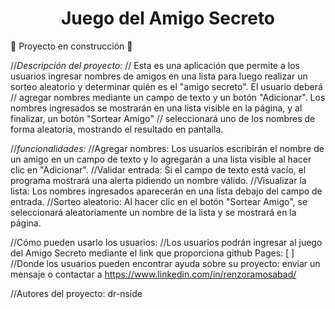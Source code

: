 
<h1 align="center"> Juego del Amigo Secreto </h1>

:construction: Proyecto en construcción :construction:

//*Descripción del proyecto:*
    // Esta es una aplicación que permite a los usuarios ingresar nombres de amigos en una lista para luego realizar un sorteo aleatorio y determinar quién es el "amigo secreto". El usuario deberá 
    // agregar nombres mediante un campo de texto y un botón "Adicionar". Los nombres ingresados se mostrarán en una lista visible en la página, y al finalizar, un botón "Sortear Amigo" 
    // seleccionará uno de los nombres de forma aleatoria, mostrando el resultado en pantalla.

//*funcionalidades:*
    //Agregar nombres: Los usuarios escribirán el nombre de un amigo en un campo de texto y lo agregarán a una lista visible al hacer clic en "Adicionar".
    //Validar entrada: Si el campo de texto está vacío, el programa mostrará una alerta pidiendo un nombre válido.
    //Visualizar la lista: Los nombres ingresados aparecerán en una lista debajo del campo de entrada.
    //Sorteo aleatorio: Al hacer clic en el botón "Sortear Amigo", se seleccionará aleatoriamente un nombre de la lista y se mostrará en la página.
    
//Cómo pueden usarlo los usuarios:
    //Los usuarios podrán ingresar al juego del Amigo Secreto mediante el link que proporciona github Pages: [  ]
    //Donde los usuarios pueden encontrar ayuda sobre su proyecto: enviar un mensaje o contactar a https://www.linkedin.com/in/renzoramosabad/

//Autores del proyecto: dr-nside
